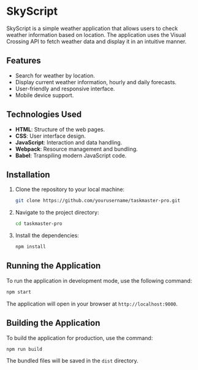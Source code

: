 # SkyScript

SkyScript is a simple weather application that allows users to check weather information based on location. The application uses the Visual Crossing API to fetch weather data and display it in an intuitive manner.

## Features

- Search for weather by location.
- Display current weather information, hourly and daily forecasts.
- User-friendly and responsive interface.
- Mobile device support.

## Technologies Used

- **HTML**: Structure of the web pages.
- **CSS**: User interface design.
- **JavaScript**: Interaction and data handling.
- **Webpack**: Resource management and bundling.
- **Babel**: Transpiling modern JavaScript code.

## Installation

1. Clone the repository to your local machine:
   ```bash
   git clone https://github.com/yourusername/taskmaster-pro.git
   ```

2. Navigate to the project directory:
   ```bash
   cd taskmaster-pro
   ```

3. Install the dependencies:
   ```bash
   npm install
   ```

## Running the Application

To run the application in development mode, use the following command:
```bash
npm start
```
The application will open in your browser at `http://localhost:9000`.

## Building the Application

To build the application for production, use the command:
```bash
npm run build
```
The bundled files will be saved in the `dist` directory.
